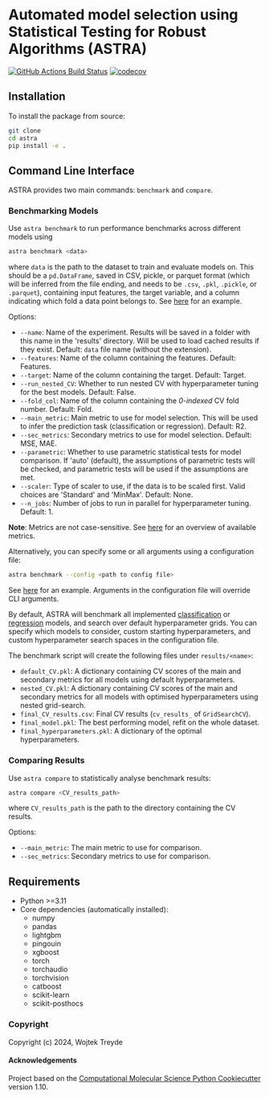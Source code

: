 Automated model selection using Statistical Testing for Robust Algorithms (ASTRA)
==============================
[//]: # (Badges)
[![GitHub Actions Build Status](https://github.com/duartegroup/astra/workflows/CI/badge.svg)](https://github.com/duartegroup/astra/actions?query=workflow%3ACI)
[![codecov](https://codecov.io/gh/duartegroup/ASTRA/branch/main/graph/badge.svg)](https://codecov.io/gh/duartegroup/ASTRA/branch/main)

## Installation

To install the package from source:

```bash
git clone 
cd astra
pip install -e .
```

## Command Line Interface

ASTRA provides two main commands: `benchmark` and `compare`.

### Benchmarking Models

Use `astra benchmark` to run performance benchmarks across different models using

```bash
astra benchmark <data>
```
where `data` is the path to the dataset to train and evaluate models on. This should be a `pd.DataFrame`, saved in CSV, pickle, or parquet format (which will be inferred from the file ending, and needs to be `.csv`, `.pkl`, `.pickle`, or `.parquet`), containing input features, the target variable, and a column indicating which fold a data point belongs to. See [here](astra/data/example_df.csv) for an example.

Options:
- `--name`: Name of the experiment. Results will be saved in a folder with this name in the 'results' directory. Will be used to load cached results if they exist. Default: `data` file name (without the extension).
- `--features`: Name of the column containing the features. Default: Features.
- `--target`: Name of the column containing the target. Default: Target.
- `--run_nested_CV`: Whether to run nested CV with hyperparameter tuning for the best models. Default: False.
- `--fold_col`: Name of the column containing the *0-indexed* CV fold number. Default: Fold.
- `--main_metric`: Main metric to use for model selection. This will be used to infer the prediction task (classification or regression). Default: R2.
- `--sec_metrics`: Secondary metrics to use for model selection. Default: MSE, MAE.
- `--parametric`: Whether to use parametric statistical tests for model comparison. If 'auto' (default), the assumptions of parametric tests will be checked, and parametric tests will be used if the assumptions are met.
- `--scaler`: Type of scaler to use, if the data is to be scaled first. Valid choices are 'Standard' and 'MinMax'. Default: None.
- `--n_jobs`: Number of jobs to run in parallel for hyperparameter tuning. Default: 1.

**Note**: Metrics are not case-sensitive. See [here](astra/metrics.py) for an overview of available metrics.

Alternatively, you can specify some or all arguments using a configuration file:

```bash
astra benchmark --config <path to config file>
```
See [here](configs/example.yml) for an example. Arguments in the configuration file will override CLI arguments.

By default, ASTRA will benchmark all implemented [classification](astra/models/classification.py) or [regression](astra/models/regression.py) models, and search over default hyperparameter grids. You can specify which models to consider, custom starting hyperparameters, and custom hyperparameter search spaces in the configuration file.

The benchmark script will create the following files under `results/<name>`:
- `default_CV.pkl`: A dictionary containing CV scores of the main and secondary metrics for all models using default hyperparameters.
- `nested_CV.pkl`: A dictionary containing CV scores of the main and secondary metrics for all models with optimised hyperparameters using nested grid-search.
- `final_CV_results.csv`: Final CV results (`cv_results_` of `GridSearchCV`).
- `final_model.pkl`: The best performing model, refit on the whole dataset.
- `final_hyperparameters.pkl`: A dictionary of the optimal hyperparameters.

### Comparing Results

Use `astra compare` to statistically analyse benchmark results:

```bash
astra compare <CV_results_path>
```
where `CV_results_path` is the path to the directory containing the CV results.

Options:
- `--main_metric`: The main metric to use for comparison.
- `--sec_metrics`: Secondary metrics to use for comparison.

## Requirements
- Python >=3.11
- Core dependencies (automatically installed):
  - numpy
  - pandas
  - lightgbm
  - pingouin
  - xgboost
  - torch
  - torchaudio
  - torchvision
  - catboost
  - scikit-learn
  - scikit-posthocs

### Copyright

Copyright (c) 2024, Wojtek Treyde


#### Acknowledgements
 
Project based on the 
[Computational Molecular Science Python Cookiecutter](https://github.com/molssi/cookiecutter-cms) version 1.10.
